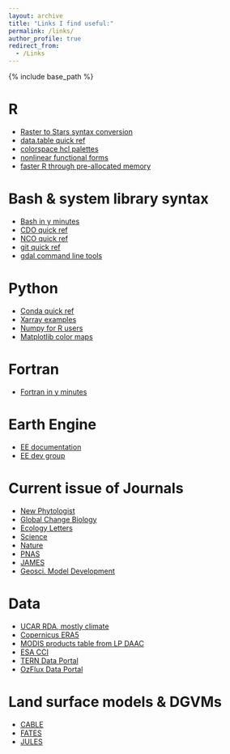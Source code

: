 ```yaml
---
layout: archive
title: "Links I find useful:"
permalink: /links/
author_profile: true
redirect_from:
  - /Links
---
```


{% include base_path %}


R
======
- [Raster to Stars syntax conversion](https://github.com/r-spatial/stars/wiki/How-%60raster%60-functions-map-to-%60stars%60-functions)  
- [data.table quick ref](https://s3.amazonaws.com/assets.datacamp.com/blog_assets/datatable_Cheat_Sheet_R.pdf)
- [colorspace hcl palettes](https://colorspace.r-forge.r-project.org/articles/hcl_palettes.html)
- [nonlinear functional forms](https://www.statforbiology.com/2020/stat_nls_usefulfunctions/)
- [faster R through pre-allocated memory](https://datascienceplus.com/strategies-to-speedup-r-code/)

Bash & system library syntax
======
- [Bash in y minutes](https://learnxinyminutes.com/docs/bash/)
- [CDO quick ref](https://code.mpimet.mpg.de/projects/cdo/embedded/cdo_refcard.pdf)
- [NCO quick ref](http://nco.sourceforge.net/nco_rfr_crd.pdf)
- [git quick ref](https://education.github.com/git-cheat-sheet-education.pdf)
- [gdal command line tools](https://gdal.org/programs/index.html)

Python
======
- [Conda quick ref](https://docs.conda.io/projects/conda/en/4.6.0/_downloads/52a95608c49671267e40c689e0bc00ca/conda-cheatsheet.pdf)
- [Xarray examples](http://xarray.pydata.org/en/stable/examples.html)
- [Numpy for R users](http://mathesaurus.sourceforge.net/r-numpy.html)
- [Matplotlib color maps](https://matplotlib.org/tutorials/colors/colormaps.html)

Fortran
======
- [Fortran in y minutes](https://learnxinyminutes.com/docs/fortran95/)

Earth Engine
=====
- [EE documentation](https://developers.google.com/earth-engine/)
- [EE dev group](https://groups.google.com/forum/#!forum/google-earth-engine-developers)

Current issue of Journals
=========================
- [New Phytologist](https://nph.onlinelibrary.wiley.com/toc/14698137/current)  
- [Global Change Biology](https://onlinelibrary.wiley.com/toc/13652486/current)  
- [Ecology Letters](https://onlinelibrary.wiley.com/toc/14610248/current)  
- [Science](https://science.sciencemag.org/)
- [Nature](https://www.nature.com/nature/current-issue)
- [PNAS](https://www.pnas.org/content/current)
- [JAMES](https://agupubs.onlinelibrary.wiley.com/journal/19422466)
- [Geosci. Model Development](https://gmd.copernicus.org/)


Data
=====
- [UCAR RDA, mostly climate](https://rda.ucar.edu/)
- [Copernicus ERA5](https://cds.climate.copernicus.eu/cdsapp#!/search?type=dataset&text=ERA5)
- [MODIS products table from LP DAAC](https://lpdaac.usgs.gov/product_search/?collections=Combined+MODIS&collections=Terra+MODIS&collections=Aqua+MODIS&view=list)
- [ESA CCI](http://cci.esa.int/data)
- [TERN Data Portal](https://portal.tern.org.au/#/71d1463f)
- [OzFlux Data Portal](http://data.ozflux.org.au/portal/home.jspx)

Land surface models & DGVMs
=====
- [CABLE](https://www.cawcr.gov.au/research/cable/)
- [FATES](https://github.com/NGEET/fates)
- [JULES](https://jules.jchmr.org/)
